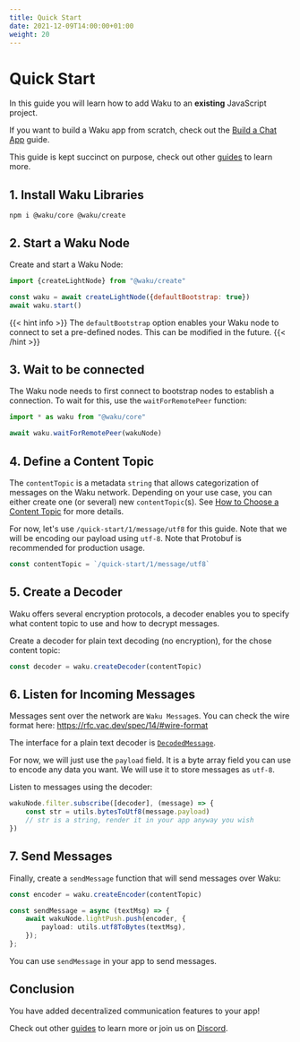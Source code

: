 ```yaml
---
title: Quick Start
date: 2021-12-09T14:00:00+01:00
weight: 20
---
```


# Quick Start

In this guide you will learn how to add Waku to an **existing** JavaScript project.

If you want to build a Waku app from scratch, check out the [Build a Chat App](/docs/guides/chat_app/) guide.

This guide is kept succinct on purpose, check out other [guides](/docs/guides/) to learn more.

## 1. Install Waku Libraries

```shell
npm i @waku/core @waku/create
```

## 2. Start a Waku Node

Create and start a Waku Node:

```js
import {createLightNode} from "@waku/create"

const waku = await createLightNode({defaultBootstrap: true})
await waku.start()
```

{{< hint info >}}
The `defaultBootstrap` option enables your Waku node to connect to set a pre-defined nodes.
This can be modified in the future.
{{< /hint >}}

## 3. Wait to be connected

The Waku node needs to first connect to bootstrap nodes to establish a connection.
To wait for this, use the `waitForRemotePeer` function:

```js
import * as waku from "@waku/core"

await waku.waitForRemotePeer(wakuNode)
```

## 4. Define a Content Topic

The `contentTopic` is a metadata `string` that allows categorization of messages on the Waku network.
Depending on your use case, you can either create one (or several) new `contentTopic`(s).
See [How to Choose a Content Topic](/docs/guides/01_choose_content_topic/) for more details.

For now, let's use `/quick-start/1/message/utf8` for this guide.
Note that we will be encoding our payload using `utf-8`.
Note that Protobuf is recommended for production usage.

```js
const contentTopic = `/quick-start/1/message/utf8`
```

## 5. Create a Decoder

Waku offers several encryption protocols,
a decoder enables you to specify what content topic to use and how to decrypt messages.

Create a decoder for plain text decoding (no encryption), for the chose content topic:

```js
const decoder = waku.createDecoder(contentTopic)
```

## 6. Listen for Incoming Messages

Messages sent over the network are `Waku Message`s.
You can check the wire format here: https://rfc.vac.dev/spec/14/#wire-format

The interface for a plain text decoder is [`DecodedMessage`](https://js.waku.org/classes/_waku_core.DecodedMessage.html).

For now, we will just use the `payload` field.
It is a byte array field you can use to encode any data you want.
We will use it to store messages as `utf-8`.

Listen to messages using the decoder:

```ts
wakuNode.filter.subscribe([decoder], (message) => {
    const str = utils.bytesToUtf8(message.payload)
    // str is a string, render it in your app anyway you wish
})
```

## 7. Send Messages

Finally, create a `sendMessage` function that will send messages over Waku:

```ts
const encoder = waku.createEncoder(contentTopic)

const sendMessage = async (textMsg) => {
    await wakuNode.lightPush.push(encoder, {
        payload: utils.utf8ToBytes(textMsg),
    });
};
```

You can use `sendMessage` in your app to send messages.

## Conclusion

You have added decentralized communication features to your app!

Check out other [guides](/docs/guides/) to learn more or join us on [Discord](https://discord.gg/Nrac59MfSX).
